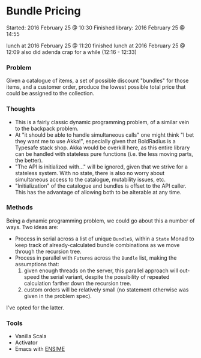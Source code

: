 Bundle Pricing
==============

Started: 2016 February 25 @ 10:30
Finished library: 2016 February 25 @ 14:55

lunch at 2016 February 25 @ 11:20
finished lunch at 2016 February 25 @ 12:09
also did adenda crap for a while (12:16 - 12:33)

### Problem
Given a catalogue of items, a set of possible discount "bundles"
for those items, and a customer order, produce the lowest possible total
price that could be assigned to the collection.

### Thoughts
- This is a fairly classic dynamic programming problem, of a similar vein
to the backpack problem.
- At "it should be able to handle simultaneous calls" one might think "I bet
they want me to use Akka!", especially given that BoldRadius is a Typesafe
stack shop. Akka would be overkill here, as this entire library can
be handled with stateless pure functions (i.e. the less moving parts,
the better).
- "The API is initialized with..." will be ignored, given that we
strive for a stateless system. With no state, there is also no
worry about simultaneous access to the catalogue, mutability issues, etc.
- "Initialization" of the catalogue and bundles is offset to the API caller.
This has the advantage of allowing both to be alterable at any time.
  
### Methods
Being a dynamic programming problem, we could go about this a number of
ways. Two ideas are:
- Process in serial across a list of unique `Bundle`s, within a `State`
Monad to keep track of already-calculated bundle combinations as we move
through the recursion tree.
- Process in parallel with `Future`s across the `Bundle` list, making the
assumptions that: 
  1. given enough threads on the server, this parallel approach
  will out-speed the serial variant, despite the possibility of repeated
  calculation farther down the recursion tree.
  2. custom orders will be relatively small (no statement otherwise was
  given in the problem spec).

I've opted for the latter.

### Tools
* Vanilla Scala
* Activator
* Emacs with [ENSIME](https://github.com/ensime)
